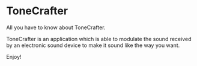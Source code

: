 # ToneCrafter
All you have to know about ToneCrafter.

ToneCrafter is an application which is able to modulate the sound received by an electronic sound device to make it sound like the way you want.

Enjoy!
